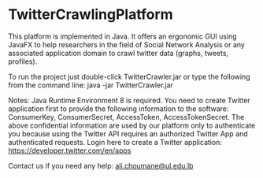 # TwitterCrawlingPlatform

This platform is implemented in Java. 
It offers an ergonomic GUI using JavaFX to help researchers in the field of Social Network Analysis or any associated application domain to crawl twitter data (graphs, tweets, profiles).

To run the project just double-click TwitterCrawler.jar or type the following from the command line:
java -jar TwitterCrawler.jar

Notes: 
Java Runtime Environment 8 is required.
You need to create Twitter application first to provide the following information to the software:
ConsumerKey, ConsumerSecret, AccessToken, AccessTokenSecret.
The above confidential information are used by our platform only to authenticate you because using the Twitter API requires an authorized Twitter App and authenticated requests.
Login here to create a Twitter application: https://developer.twitter.com/en/apps 

Contact us if you need any help: ali.choumane@ul.edu.lb
